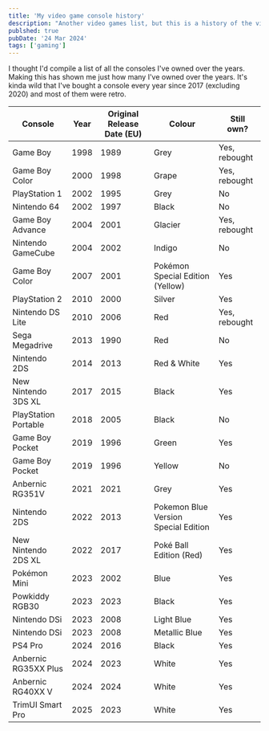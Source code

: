 ```yaml
---
title: 'My video game console history'
description: "Another video games list, but this is a history of the video game consoles I've owned."
publshed: true
pubDate: '24 Mar 2024'
tags: ['gaming']
---
```


I thought I'd compile a list of all the consoles I've owned over the years. Making this has shown me just how many I've owned over the years. It's kinda wild that I've bought a console every year since 2017 (excluding 2020) and most of them were retro.


| Console 			   | Year | Original Release Date (EU) | Colour 							  | Still own?    |
|----------------------|------|----------------------------|--------------------------------------|---------------|
| Game Boy 			   | 1998 | 1989					   | Grey								  | Yes, rebought |	
| Game Boy Color 	   | 2000 | 1998					   | Grape 							      | Yes, rebought |
| PlayStation 1  	   | 2002 | 1995					   | Grey								  | No			  |
| Nintendo 64    	   | 2002 | 1997				       | Black 							      | No			  |
| Game Boy Advance	   | 2004 | 2001					   | Glacier 							  | Yes, rebought |
| Nintendo GameCube    | 2004 | 2002					   | Indigo 						      | No			  |
| Game Boy Color       | 2007 | 2001					   | Pokémon Special Edition (Yellow)     | Yes			  |
| PlayStation 2  	   | 2010 | 2000					   | Silver 					          | Yes			  |
| Nintendo DS Lite 	   | 2010 | 2006					   | Red   							      | Yes, rebought |
| Sega Megadrive 	   | 2013 | 1990					   | Red   							      | No			  |
| Nintendo 2DS    	   | 2014 | 2013					   | Red & White					      | Yes			  |
| New Nintendo 3DS XL  | 2017 | 2015					   | Black								  | Yes			  |
| PlayStation Portable | 2018 | 2005					   | Black								  | No			  |
| Game Boy Pocket	   | 2019 | 1996					   | Green								  | Yes			  |
| Game Boy Pocket	   | 2019 | 1996					   | Yellow								  | No			  |
| Anbernic RG351V	   | 2021 | 2021					   | Grey								  | Yes			  |
| Nintendo 2DS    	   | 2022 | 2013					   | Pokemon Blue Version Special Edition | Yes			  |
| New Nintendo 2DS XL  | 2022 | 2017					   | Poké Ball Edition (Red) 			  | Yes			  |
| Pokémon Mini		   | 2023 | 2002					   | Blue								  | Yes			  |
| Powkiddy RGB30       | 2023 | 2023					   | Black 							      | Yes			  |
| Nintendo DSi		   | 2023 | 2008					   | Light Blue						      | Yes			  |
| Nintendo DSi         | 2023 | 2008					   | Metallic Blue					      | Yes			  |
| PS4 Pro    		   | 2024 | 2016					   | Black 							      | Yes			  |
| Anbernic RG35XX Plus | 2024 | 2023					   | White 							      | Yes			  |
| Anbernic RG40XX V    | 2024 | 2024					   | White 							      | Yes			  |
| TrimUI Smart Pro     | 2025 | 2023					   | White 							      | Yes			  |